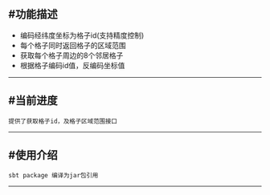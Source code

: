 
#功能描述
------------------

*   编码经纬度坐标为格子id(支持精度控制)
*   每个格子同时返回格子的区域范围
*   获取每个格子周边的8个邻居格子
*   根据格子编码id值，反编码坐标值
------------------

#当前进度
------------------

    提供了获取格子id，及格子区域范围接口
------------------

#使用介绍
------------------

    sbt package 编译为jar包引用
------------------

